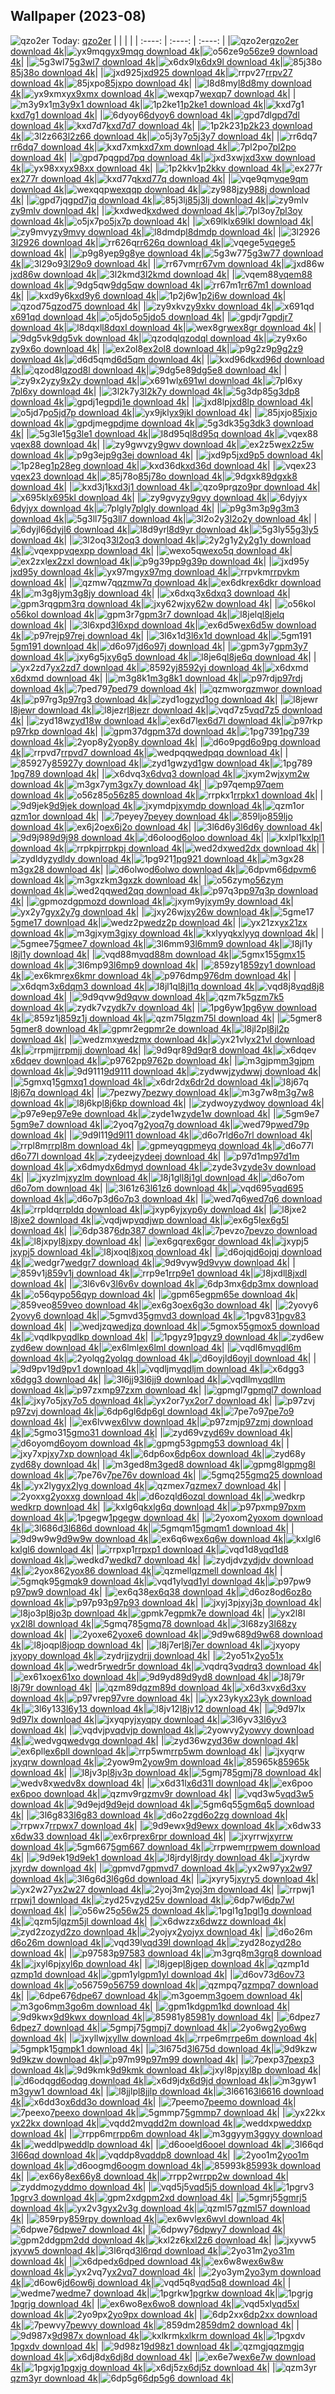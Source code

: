## Wallpaper (2023-08)
![qzo2er](https://w.wallhaven.cc/full/qz/wallhaven-qzo2er.png) Today: [qzo2er](https://th.wallhaven.cc/small/qz/qzo2er.jpg)
|      |      |      |
| :----: | :----: | :----: |
|![qzo2er](https://th.wallhaven.cc/small/qz/qzo2er.jpg)[qzo2er download 4k](https://wallhaven.cc/w/qzo2er)|![yx9mqg](https://th.wallhaven.cc/small/yx/yx9mqg.jpg)[yx9mqg download 4k](https://wallhaven.cc/w/yx9mqg)|![o56ze9](https://th.wallhaven.cc/small/o5/o56ze9.jpg)[o56ze9 download 4k](https://wallhaven.cc/w/o56ze9)|
|![5g3wl7](https://th.wallhaven.cc/small/5g/5g3wl7.jpg)[5g3wl7 download 4k](https://wallhaven.cc/w/5g3wl7)|![x6dx9l](https://th.wallhaven.cc/small/x6/x6dx9l.jpg)[x6dx9l download 4k](https://wallhaven.cc/w/x6dx9l)|![85j38o](https://th.wallhaven.cc/small/85/85j38o.jpg)[85j38o download 4k](https://wallhaven.cc/w/85j38o)|
|![jxd925](https://th.wallhaven.cc/small/jx/jxd925.jpg)[jxd925 download 4k](https://wallhaven.cc/w/jxd925)|![rrpv27](https://th.wallhaven.cc/small/rr/rrpv27.jpg)[rrpv27 download 4k](https://wallhaven.cc/w/rrpv27)|![85jxpo](https://th.wallhaven.cc/small/85/85jxpo.jpg)[85jxpo download 4k](https://wallhaven.cc/w/85jxpo)|
|![l8d8my](https://th.wallhaven.cc/small/l8/l8d8my.jpg)[l8d8my download 4k](https://wallhaven.cc/w/l8d8my)|![yx9xmx](https://th.wallhaven.cc/small/yx/yx9xmx.jpg)[yx9xmx download 4k](https://wallhaven.cc/w/yx9xmx)|![wexqp7](https://th.wallhaven.cc/small/we/wexqp7.jpg)[wexqp7 download 4k](https://wallhaven.cc/w/wexqp7)|
|![m3y9x1](https://th.wallhaven.cc/small/m3/m3y9x1.jpg)[m3y9x1 download 4k](https://wallhaven.cc/w/m3y9x1)|![1p2ke1](https://th.wallhaven.cc/small/1p/1p2ke1.jpg)[1p2ke1 download 4k](https://wallhaven.cc/w/1p2ke1)|![kxd7g1](https://th.wallhaven.cc/small/kx/kxd7g1.jpg)[kxd7g1 download 4k](https://wallhaven.cc/w/kxd7g1)|
|![6dyoy6](https://th.wallhaven.cc/small/6d/6dyoy6.jpg)[6dyoy6 download 4k](https://wallhaven.cc/w/6dyoy6)|![gpd7dl](https://th.wallhaven.cc/small/gp/gpd7dl.jpg)[gpd7dl download 4k](https://wallhaven.cc/w/gpd7dl)|![kxd7d7](https://th.wallhaven.cc/small/kx/kxd7d7.jpg)[kxd7d7 download 4k](https://wallhaven.cc/w/kxd7d7)|
|![1p2k23](https://th.wallhaven.cc/small/1p/1p2k23.jpg)[1p2k23 download 4k](https://wallhaven.cc/w/1p2k23)|![3l2z66](https://th.wallhaven.cc/small/3l/3l2z66.jpg)[3l2z66 download 4k](https://wallhaven.cc/w/3l2z66)|![o5j3y7](https://th.wallhaven.cc/small/o5/o5j3y7.jpg)[o5j3y7 download 4k](https://wallhaven.cc/w/o5j3y7)|
|![rr6dq7](https://th.wallhaven.cc/small/rr/rr6dq7.jpg)[rr6dq7 download 4k](https://wallhaven.cc/w/rr6dq7)|![kxd7xm](https://th.wallhaven.cc/small/kx/kxd7xm.jpg)[kxd7xm download 4k](https://wallhaven.cc/w/kxd7xm)|![7pl2po](https://th.wallhaven.cc/small/7p/7pl2po.jpg)[7pl2po download 4k](https://wallhaven.cc/w/7pl2po)|
|![gpd7pq](https://th.wallhaven.cc/small/gp/gpd7pq.jpg)[gpd7pq download 4k](https://wallhaven.cc/w/gpd7pq)|![jxd3xw](https://th.wallhaven.cc/small/jx/jxd3xw.jpg)[jxd3xw download 4k](https://wallhaven.cc/w/jxd3xw)|![yx98xx](https://th.wallhaven.cc/small/yx/yx98xx.jpg)[yx98xx download 4k](https://wallhaven.cc/w/yx98xx)|
|![1p2kkv](https://th.wallhaven.cc/small/1p/1p2kkv.jpg)[1p2kkv download 4k](https://wallhaven.cc/w/1p2kkv)|![ex277r](https://th.wallhaven.cc/small/ex/ex277r.jpg)[ex277r download 4k](https://wallhaven.cc/w/ex277r)|![kxd77q](https://th.wallhaven.cc/small/kx/kxd77q.jpg)[kxd77q download 4k](https://wallhaven.cc/w/kxd77q)|
|![vqe9qm](https://th.wallhaven.cc/small/vq/vqe9qm.jpg)[vqe9qm download 4k](https://wallhaven.cc/w/vqe9qm)|![wexqqp](https://th.wallhaven.cc/small/we/wexqqp.jpg)[wexqqp download 4k](https://wallhaven.cc/w/wexqqp)|![zy988j](https://th.wallhaven.cc/small/zy/zy988j.jpg)[zy988j download 4k](https://wallhaven.cc/w/zy988j)|
|![gpd7jq](https://th.wallhaven.cc/small/gp/gpd7jq.jpg)[gpd7jq download 4k](https://wallhaven.cc/w/gpd7jq)|![85j3lj](https://th.wallhaven.cc/small/85/85j3lj.jpg)[85j3lj download 4k](https://wallhaven.cc/w/85j3lj)|![zy9mlv](https://th.wallhaven.cc/small/zy/zy9mlv.jpg)[zy9mlv download 4k](https://wallhaven.cc/w/zy9mlv)|
|![kxdwed](https://th.wallhaven.cc/small/kx/kxdwed.jpg)[kxdwed download 4k](https://wallhaven.cc/w/kxdwed)|![7pl3oy](https://th.wallhaven.cc/small/7p/7pl3oy.jpg)[7pl3oy download 4k](https://wallhaven.cc/w/7pl3oy)|![o5jx7p](https://th.wallhaven.cc/small/o5/o5jx7p.jpg)[o5jx7p download 4k](https://wallhaven.cc/w/o5jx7p)|
|![x69lkl](https://th.wallhaven.cc/small/x6/x69lkl.jpg)[x69lkl download 4k](https://wallhaven.cc/w/x69lkl)|![zy9mvy](https://th.wallhaven.cc/small/zy/zy9mvy.jpg)[zy9mvy download 4k](https://wallhaven.cc/w/zy9mvy)|![l8dmdp](https://th.wallhaven.cc/small/l8/l8dmdp.jpg)[l8dmdp download 4k](https://wallhaven.cc/w/l8dmdp)|
|![3l2926](https://th.wallhaven.cc/small/3l/3l2926.jpg)[3l2926 download 4k](https://wallhaven.cc/w/3l2926)|![rr626q](https://th.wallhaven.cc/small/rr/rr626q.jpg)[rr626q download 4k](https://wallhaven.cc/w/rr626q)|![vqege5](https://th.wallhaven.cc/small/vq/vqege5.jpg)[vqege5 download 4k](https://wallhaven.cc/w/vqege5)|
|![p9g8ye](https://th.wallhaven.cc/small/p9/p9g8ye.jpg)[p9g8ye download 4k](https://wallhaven.cc/w/p9g8ye)|![5g3w77](https://th.wallhaven.cc/small/5g/5g3w77.jpg)[5g3w77 download 4k](https://wallhaven.cc/w/5g3w77)|![3l29o9](https://th.wallhaven.cc/small/3l/3l29o9.jpg)[3l29o9 download 4k](https://wallhaven.cc/w/3l29o9)|
|![rr67vm](https://th.wallhaven.cc/small/rr/rr67vm.jpg)[rr67vm download 4k](https://wallhaven.cc/w/rr67vm)|![jxd86w](https://th.wallhaven.cc/small/jx/jxd86w.jpg)[jxd86w download 4k](https://wallhaven.cc/w/jxd86w)|![3l2kmd](https://th.wallhaven.cc/small/3l/3l2kmd.jpg)[3l2kmd download 4k](https://wallhaven.cc/w/3l2kmd)|
|![vqem88](https://th.wallhaven.cc/small/vq/vqem88.jpg)[vqem88 download 4k](https://wallhaven.cc/w/vqem88)|![9dg5qw](https://th.wallhaven.cc/small/9d/9dg5qw.jpg)[9dg5qw download 4k](https://wallhaven.cc/w/9dg5qw)|![rr67m1](https://th.wallhaven.cc/small/rr/rr67m1.jpg)[rr67m1 download 4k](https://wallhaven.cc/w/rr67m1)|
|![kxd9y6](https://th.wallhaven.cc/small/kx/kxd9y6.jpg)[kxd9y6 download 4k](https://wallhaven.cc/w/kxd9y6)|![1p2j6w](https://th.wallhaven.cc/small/1p/1p2j6w.jpg)[1p2j6w download 4k](https://wallhaven.cc/w/1p2j6w)|![qzod75](https://th.wallhaven.cc/small/qz/qzod75.jpg)[qzod75 download 4k](https://wallhaven.cc/w/qzod75)|
|![zy9xkv](https://th.wallhaven.cc/small/zy/zy9xkv.jpg)[zy9xkv download 4k](https://wallhaven.cc/w/zy9xkv)|![x691qd](https://th.wallhaven.cc/small/x6/x691qd.jpg)[x691qd download 4k](https://wallhaven.cc/w/x691qd)|![o5jdo5](https://th.wallhaven.cc/small/o5/o5jdo5.jpg)[o5jdo5 download 4k](https://wallhaven.cc/w/o5jdo5)|
|![gpdjr7](https://th.wallhaven.cc/small/gp/gpdjr7.jpg)[gpdjr7 download 4k](https://wallhaven.cc/w/gpdjr7)|![l8dqxl](https://th.wallhaven.cc/small/l8/l8dqxl.jpg)[l8dqxl download 4k](https://wallhaven.cc/w/l8dqxl)|![wex8gr](https://th.wallhaven.cc/small/we/wex8gr.jpg)[wex8gr download 4k](https://wallhaven.cc/w/wex8gr)|
|![9dg5vk](https://th.wallhaven.cc/small/9d/9dg5vk.jpg)[9dg5vk download 4k](https://wallhaven.cc/w/9dg5vk)|![qzodql](https://th.wallhaven.cc/small/qz/qzodql.jpg)[qzodql download 4k](https://wallhaven.cc/w/qzodql)|![zy9x6o](https://th.wallhaven.cc/small/zy/zy9x6o.jpg)[zy9x6o download 4k](https://wallhaven.cc/w/zy9x6o)|
|![ex2ol8](https://th.wallhaven.cc/small/ex/ex2ol8.jpg)[ex2ol8 download 4k](https://wallhaven.cc/w/ex2ol8)|![p9g2z9](https://th.wallhaven.cc/small/p9/p9g2z9.jpg)[p9g2z9 download 4k](https://wallhaven.cc/w/p9g2z9)|![d6d5qm](https://th.wallhaven.cc/small/d6/d6d5qm.jpg)[d6d5qm download 4k](https://wallhaven.cc/w/d6d5qm)|
|![kxd96d](https://th.wallhaven.cc/small/kx/kxd96d.jpg)[kxd96d download 4k](https://wallhaven.cc/w/kxd96d)|![qzod8l](https://th.wallhaven.cc/small/qz/qzod8l.jpg)[qzod8l download 4k](https://wallhaven.cc/w/qzod8l)|![9dg5e8](https://th.wallhaven.cc/small/9d/9dg5e8.jpg)[9dg5e8 download 4k](https://wallhaven.cc/w/9dg5e8)|
|![zy9x2y](https://th.wallhaven.cc/small/zy/zy9x2y.jpg)[zy9x2y download 4k](https://wallhaven.cc/w/zy9x2y)|![x691wl](https://th.wallhaven.cc/small/x6/x691wl.jpg)[x691wl download 4k](https://wallhaven.cc/w/x691wl)|![7pl6xy](https://th.wallhaven.cc/small/7p/7pl6xy.jpg)[7pl6xy download 4k](https://wallhaven.cc/w/7pl6xy)|
|![3l2k7y](https://th.wallhaven.cc/small/3l/3l2k7y.jpg)[3l2k7y download 4k](https://wallhaven.cc/w/3l2k7y)|![5g3dp8](https://th.wallhaven.cc/small/5g/5g3dp8.jpg)[5g3dp8 download 4k](https://wallhaven.cc/w/5g3dp8)|![gpdj1e](https://th.wallhaven.cc/small/gp/gpdj1e.jpg)[gpdj1e download 4k](https://wallhaven.cc/w/gpdj1e)|
|![jxd8lp](https://th.wallhaven.cc/small/jx/jxd8lp.jpg)[jxd8lp download 4k](https://wallhaven.cc/w/jxd8lp)|![o5jd7p](https://th.wallhaven.cc/small/o5/o5jd7p.jpg)[o5jd7p download 4k](https://wallhaven.cc/w/o5jd7p)|![yx9jkl](https://th.wallhaven.cc/small/yx/yx9jkl.jpg)[yx9jkl download 4k](https://wallhaven.cc/w/yx9jkl)|
|![85jxjo](https://th.wallhaven.cc/small/85/85jxjo.jpg)[85jxjo download 4k](https://wallhaven.cc/w/85jxjo)|![gpdjme](https://th.wallhaven.cc/small/gp/gpdjme.jpg)[gpdjme download 4k](https://wallhaven.cc/w/gpdjme)|![5g3dk3](https://th.wallhaven.cc/small/5g/5g3dk3.jpg)[5g3dk3 download 4k](https://wallhaven.cc/w/5g3dk3)|
|![5g3le1](https://th.wallhaven.cc/small/5g/5g3le1.jpg)[5g3le1 download 4k](https://wallhaven.cc/w/5g3le1)|![l8d95q](https://th.wallhaven.cc/small/l8/l8d95q.jpg)[l8d95q download 4k](https://wallhaven.cc/w/l8d95q)|![vqex88](https://th.wallhaven.cc/small/vq/vqex88.jpg)[vqex88 download 4k](https://wallhaven.cc/w/vqex88)|
|![zy9gwv](https://th.wallhaven.cc/small/zy/zy9gwv.jpg)[zy9gwv download 4k](https://wallhaven.cc/w/zy9gwv)|![ex2z5w](https://th.wallhaven.cc/small/ex/ex2z5w.jpg)[ex2z5w download 4k](https://wallhaven.cc/w/ex2z5w)|![p9g3ej](https://th.wallhaven.cc/small/p9/p9g3ej.jpg)[p9g3ej download 4k](https://wallhaven.cc/w/p9g3ej)|
|![jxd9p5](https://th.wallhaven.cc/small/jx/jxd9p5.jpg)[jxd9p5 download 4k](https://wallhaven.cc/w/jxd9p5)|![1p28eg](https://th.wallhaven.cc/small/1p/1p28eg.jpg)[1p28eg download 4k](https://wallhaven.cc/w/1p28eg)|![kxd36d](https://th.wallhaven.cc/small/kx/kxd36d.jpg)[kxd36d download 4k](https://wallhaven.cc/w/kxd36d)|
|![vqex23](https://th.wallhaven.cc/small/vq/vqex23.jpg)[vqex23 download 4k](https://wallhaven.cc/w/vqex23)|![85j78o](https://th.wallhaven.cc/small/85/85j78o.jpg)[85j78o download 4k](https://wallhaven.cc/w/85j78o)|![9dgxk8](https://th.wallhaven.cc/small/9d/9dgxk8.jpg)[9dgxk8 download 4k](https://wallhaven.cc/w/9dgxk8)|
|![kxd3j1](https://th.wallhaven.cc/small/kx/kxd3j1.jpg)[kxd3j1 download 4k](https://wallhaven.cc/w/kxd3j1)|![qzo9pr](https://th.wallhaven.cc/small/qz/qzo9pr.jpg)[qzo9pr download 4k](https://wallhaven.cc/w/qzo9pr)|![x695kl](https://th.wallhaven.cc/small/x6/x695kl.jpg)[x695kl download 4k](https://wallhaven.cc/w/x695kl)|
|![zy9gvy](https://th.wallhaven.cc/small/zy/zy9gvy.jpg)[zy9gvy download 4k](https://wallhaven.cc/w/zy9gvy)|![6dyjyx](https://th.wallhaven.cc/small/6d/6dyjyx.jpg)[6dyjyx download 4k](https://wallhaven.cc/w/6dyjyx)|![7plgly](https://th.wallhaven.cc/small/7p/7plgly.jpg)[7plgly download 4k](https://wallhaven.cc/w/7plgly)|
|![p9g3m3](https://th.wallhaven.cc/small/p9/p9g3m3.jpg)[p9g3m3 download 4k](https://wallhaven.cc/w/p9g3m3)|![5g3ll7](https://th.wallhaven.cc/small/5g/5g3ll7.jpg)[5g3ll7 download 4k](https://wallhaven.cc/w/5g3ll7)|![3l2o2y](https://th.wallhaven.cc/small/3l/3l2o2y.jpg)[3l2o2y download 4k](https://wallhaven.cc/w/3l2o2y)|
|![6dyjl6](https://th.wallhaven.cc/small/6d/6dyjl6.jpg)[6dyjl6 download 4k](https://wallhaven.cc/w/6dyjl6)|![l8d9yr](https://th.wallhaven.cc/small/l8/l8d9yr.jpg)[l8d9yr download 4k](https://wallhaven.cc/w/l8d9yr)|![5g3ly5](https://th.wallhaven.cc/small/5g/5g3ly5.jpg)[5g3ly5 download 4k](https://wallhaven.cc/w/5g3ly5)|
|![3l2oq3](https://th.wallhaven.cc/small/3l/3l2oq3.jpg)[3l2oq3 download 4k](https://wallhaven.cc/w/3l2oq3)|![2y2g1y](https://th.wallhaven.cc/small/2y/2y2g1y.jpg)[2y2g1y download 4k](https://wallhaven.cc/w/2y2g1y)|![vqexpp](https://th.wallhaven.cc/small/vq/vqexpp.jpg)[vqexpp download 4k](https://wallhaven.cc/w/vqexpp)|
|![wexo5q](https://th.wallhaven.cc/small/we/wexo5q.jpg)[wexo5q download 4k](https://wallhaven.cc/w/wexo5q)|![ex2zxl](https://th.wallhaven.cc/small/ex/ex2zxl.jpg)[ex2zxl download 4k](https://wallhaven.cc/w/ex2zxl)|![p9g39p](https://th.wallhaven.cc/small/p9/p9g39p.jpg)[p9g39p download 4k](https://wallhaven.cc/w/p9g39p)|
|![jxd95y](https://th.wallhaven.cc/small/jx/jxd95y.jpg)[jxd95y download 4k](https://wallhaven.cc/w/jxd95y)|![yx97mg](https://th.wallhaven.cc/small/yx/yx97mg.jpg)[yx97mg download 4k](https://wallhaven.cc/w/yx97mg)|![rrpvkm](https://th.wallhaven.cc/small/rr/rrpvkm.jpg)[rrpvkm download 4k](https://wallhaven.cc/w/rrpvkm)|
|![qzmw7q](https://th.wallhaven.cc/small/qz/qzmw7q.jpg)[qzmw7q download 4k](https://wallhaven.cc/w/qzmw7q)|![ex6dkr](https://th.wallhaven.cc/small/ex/ex6dkr.jpg)[ex6dkr download 4k](https://wallhaven.cc/w/ex6dkr)|![m3g8jy](https://th.wallhaven.cc/small/m3/m3g8jy.jpg)[m3g8jy download 4k](https://wallhaven.cc/w/m3g8jy)|
|![x6dxq3](https://th.wallhaven.cc/small/x6/x6dxq3.jpg)[x6dxq3 download 4k](https://wallhaven.cc/w/x6dxq3)|![gpm3rq](https://th.wallhaven.cc/small/gp/gpm3rq.jpg)[gpm3rq download 4k](https://wallhaven.cc/w/gpm3rq)|![jxy62w](https://th.wallhaven.cc/small/jx/jxy62w.jpg)[jxy62w download 4k](https://wallhaven.cc/w/jxy62w)|
|![o56kol](https://th.wallhaven.cc/small/o5/o56kol.jpg)[o56kol download 4k](https://wallhaven.cc/w/o56kol)|![gpm3r7](https://th.wallhaven.cc/small/gp/gpm3r7.jpg)[gpm3r7 download 4k](https://wallhaven.cc/w/gpm3r7)|![l8jelq](https://th.wallhaven.cc/small/l8/l8jelq.jpg)[l8jelq download 4k](https://wallhaven.cc/w/l8jelq)|
|![3l6xpd](https://th.wallhaven.cc/small/3l/3l6xpd.jpg)[3l6xpd download 4k](https://wallhaven.cc/w/3l6xpd)|![ex6d5w](https://th.wallhaven.cc/small/ex/ex6d5w.jpg)[ex6d5w download 4k](https://wallhaven.cc/w/ex6d5w)|![p97rej](https://th.wallhaven.cc/small/p9/p97rej.jpg)[p97rej download 4k](https://wallhaven.cc/w/p97rej)|
|![3l6x1d](https://th.wallhaven.cc/small/3l/3l6x1d.jpg)[3l6x1d download 4k](https://wallhaven.cc/w/3l6x1d)|![5gm191](https://th.wallhaven.cc/small/5g/5gm191.jpg)[5gm191 download 4k](https://wallhaven.cc/w/5gm191)|![d6o97j](https://th.wallhaven.cc/small/d6/d6o97j.jpg)[d6o97j download 4k](https://wallhaven.cc/w/d6o97j)|
|![gpm3y7](https://th.wallhaven.cc/small/gp/gpm3y7.jpg)[gpm3y7 download 4k](https://wallhaven.cc/w/gpm3y7)|![jxy6g5](https://th.wallhaven.cc/small/jx/jxy6g5.jpg)[jxy6g5 download 4k](https://wallhaven.cc/w/jxy6g5)|![l8je6q](https://th.wallhaven.cc/small/l8/l8je6q.jpg)[l8je6q download 4k](https://wallhaven.cc/w/l8je6q)|
|![yx2zd7](https://th.wallhaven.cc/small/yx/yx2zd7.jpg)[yx2zd7 download 4k](https://wallhaven.cc/w/yx2zd7)|![8592yj](https://th.wallhaven.cc/small/85/8592yj.jpg)[8592yj download 4k](https://wallhaven.cc/w/8592yj)|![x6dxmd](https://th.wallhaven.cc/small/x6/x6dxmd.jpg)[x6dxmd download 4k](https://wallhaven.cc/w/x6dxmd)|
|![m3g8k1](https://th.wallhaven.cc/small/m3/m3g8k1.jpg)[m3g8k1 download 4k](https://wallhaven.cc/w/m3g8k1)|![p97rdj](https://th.wallhaven.cc/small/p9/p97rdj.jpg)[p97rdj download 4k](https://wallhaven.cc/w/p97rdj)|![7ped79](https://th.wallhaven.cc/small/7p/7ped79.jpg)[7ped79 download 4k](https://wallhaven.cc/w/7ped79)|
|![qzmwor](https://th.wallhaven.cc/small/qz/qzmwor.jpg)[qzmwor download 4k](https://wallhaven.cc/w/qzmwor)|![p97rg3](https://th.wallhaven.cc/small/p9/p97rg3.jpg)[p97rg3 download 4k](https://wallhaven.cc/w/p97rg3)|![zyd1og](https://th.wallhaven.cc/small/zy/zyd1og.jpg)[zyd1og download 4k](https://wallhaven.cc/w/zyd1og)|
|![l8jewr](https://th.wallhaven.cc/small/l8/l8jewr.jpg)[l8jewr download 4k](https://wallhaven.cc/w/l8jewr)|![l8jezr](https://th.wallhaven.cc/small/l8/l8jezr.jpg)[l8jezr download 4k](https://wallhaven.cc/w/l8jezr)|![vqd7z5](https://th.wallhaven.cc/small/vq/vqd7z5.jpg)[vqd7z5 download 4k](https://wallhaven.cc/w/vqd7z5)|
|![zyd18w](https://th.wallhaven.cc/small/zy/zyd18w.jpg)[zyd18w download 4k](https://wallhaven.cc/w/zyd18w)|![ex6d7l](https://th.wallhaven.cc/small/ex/ex6d7l.jpg)[ex6d7l download 4k](https://wallhaven.cc/w/ex6d7l)|![p97rkp](https://th.wallhaven.cc/small/p9/p97rkp.jpg)[p97rkp download 4k](https://wallhaven.cc/w/p97rkp)|
|![gpm37d](https://th.wallhaven.cc/small/gp/gpm37d.jpg)[gpm37d download 4k](https://wallhaven.cc/w/gpm37d)|![1pg739](https://th.wallhaven.cc/small/1p/1pg739.jpg)[1pg739 download 4k](https://wallhaven.cc/w/1pg739)|![2yop8y](https://th.wallhaven.cc/small/2y/2yop8y.jpg)[2yop8y download 4k](https://wallhaven.cc/w/2yop8y)|
|![d6o9pg](https://th.wallhaven.cc/small/d6/d6o9pg.jpg)[d6o9pg download 4k](https://wallhaven.cc/w/d6o9pg)|![rrpvd7](https://th.wallhaven.cc/small/rr/rrpvd7.jpg)[rrpvd7 download 4k](https://wallhaven.cc/w/rrpvd7)|![wedpqq](https://th.wallhaven.cc/small/we/wedpqq.jpg)[wedpqq download 4k](https://wallhaven.cc/w/wedpqq)|
|![85927y](https://th.wallhaven.cc/small/85/85927y.jpg)[85927y download 4k](https://wallhaven.cc/w/85927y)|![zyd1gw](https://th.wallhaven.cc/small/zy/zyd1gw.jpg)[zyd1gw download 4k](https://wallhaven.cc/w/zyd1gw)|![1pg789](https://th.wallhaven.cc/small/1p/1pg789.jpg)[1pg789 download 4k](https://wallhaven.cc/w/1pg789)|
|![x6dvq3](https://th.wallhaven.cc/small/x6/x6dvq3.jpg)[x6dvq3 download 4k](https://wallhaven.cc/w/x6dvq3)|![jxym2w](https://th.wallhaven.cc/small/jx/jxym2w.jpg)[jxym2w download 4k](https://wallhaven.cc/w/jxym2w)|![m3gx7y](https://th.wallhaven.cc/small/m3/m3gx7y.jpg)[m3gx7y download 4k](https://wallhaven.cc/w/m3gx7y)|
|![p97qem](https://th.wallhaven.cc/small/p9/p97qem.jpg)[p97qem download 4k](https://wallhaven.cc/w/p97qem)|![o56z85](https://th.wallhaven.cc/small/o5/o56z85.jpg)[o56z85 download 4k](https://wallhaven.cc/w/o56z85)|![rrpkx1](https://th.wallhaven.cc/small/rr/rrpkx1.jpg)[rrpkx1 download 4k](https://wallhaven.cc/w/rrpkx1)|
|![9d9jek](https://th.wallhaven.cc/small/9d/9d9jek.jpg)[9d9jek download 4k](https://wallhaven.cc/w/9d9jek)|![jxymdp](https://th.wallhaven.cc/small/jx/jxymdp.jpg)[jxymdp download 4k](https://wallhaven.cc/w/jxymdp)|![qzm1or](https://th.wallhaven.cc/small/qz/qzm1or.jpg)[qzm1or download 4k](https://wallhaven.cc/w/qzm1or)|
|![7peyey](https://th.wallhaven.cc/small/7p/7peyey.jpg)[7peyey download 4k](https://wallhaven.cc/w/7peyey)|![859ljo](https://th.wallhaven.cc/small/85/859ljo.jpg)[859ljo download 4k](https://wallhaven.cc/w/859ljo)|![ex6j2o](https://th.wallhaven.cc/small/ex/ex6j2o.jpg)[ex6j2o download 4k](https://wallhaven.cc/w/ex6j2o)|
|![3l6d6y](https://th.wallhaven.cc/small/3l/3l6d6y.jpg)[3l6d6y download 4k](https://wallhaven.cc/w/3l6d6y)|![9d9j98](https://th.wallhaven.cc/small/9d/9d9j98.jpg)[9d9j98 download 4k](https://wallhaven.cc/w/9d9j98)|![d6oloo](https://th.wallhaven.cc/small/d6/d6oloo.jpg)[d6oloo download 4k](https://wallhaven.cc/w/d6oloo)|
|![kxlpl1](https://th.wallhaven.cc/small/kx/kxlpl1.jpg)[kxlpl1 download 4k](https://wallhaven.cc/w/kxlpl1)|![rrpkpj](https://th.wallhaven.cc/small/rr/rrpkpj.jpg)[rrpkpj download 4k](https://wallhaven.cc/w/rrpkpj)|![wed2dx](https://th.wallhaven.cc/small/we/wed2dx.jpg)[wed2dx download 4k](https://wallhaven.cc/w/wed2dx)|
|![zydldy](https://th.wallhaven.cc/small/zy/zydldy.jpg)[zydldy download 4k](https://wallhaven.cc/w/zydldy)|![1pg921](https://th.wallhaven.cc/small/1p/1pg921.jpg)[1pg921 download 4k](https://wallhaven.cc/w/1pg921)|![m3gx28](https://th.wallhaven.cc/small/m3/m3gx28.jpg)[m3gx28 download 4k](https://wallhaven.cc/w/m3gx28)|
|![d6olwo](https://th.wallhaven.cc/small/d6/d6olwo.jpg)[d6olwo download 4k](https://wallhaven.cc/w/d6olwo)|![6dpvm6](https://th.wallhaven.cc/small/6d/6dpvm6.jpg)[6dpvm6 download 4k](https://wallhaven.cc/w/6dpvm6)|![m3gxzk](https://th.wallhaven.cc/small/m3/m3gxzk.jpg)[m3gxzk download 4k](https://wallhaven.cc/w/m3gxzk)|
|![o56zym](https://th.wallhaven.cc/small/o5/o56zym.jpg)[o56zym download 4k](https://wallhaven.cc/w/o56zym)|![wed2qq](https://th.wallhaven.cc/small/we/wed2qq.jpg)[wed2qq download 4k](https://wallhaven.cc/w/wed2qq)|![p97q3p](https://th.wallhaven.cc/small/p9/p97q3p.jpg)[p97q3p download 4k](https://wallhaven.cc/w/p97q3p)|
|![gpmozd](https://th.wallhaven.cc/small/gp/gpmozd.jpg)[gpmozd download 4k](https://wallhaven.cc/w/gpmozd)|![jxym9y](https://th.wallhaven.cc/small/jx/jxym9y.jpg)[jxym9y download 4k](https://wallhaven.cc/w/jxym9y)|![yx2y7g](https://th.wallhaven.cc/small/yx/yx2y7g.jpg)[yx2y7g download 4k](https://wallhaven.cc/w/yx2y7g)|
|![jxy26w](https://th.wallhaven.cc/small/jx/jxy26w.jpg)[jxy26w download 4k](https://wallhaven.cc/w/jxy26w)|![5gme17](https://th.wallhaven.cc/small/5g/5gme17.jpg)[5gme17 download 4k](https://wallhaven.cc/w/5gme17)|![wedz2p](https://th.wallhaven.cc/small/we/wedz2p.jpg)[wedz2p download 4k](https://wallhaven.cc/w/wedz2p)|
|![yx21zx](https://th.wallhaven.cc/small/yx/yx21zx.jpg)[yx21zx download 4k](https://wallhaven.cc/w/yx21zx)|![m3gjxy](https://th.wallhaven.cc/small/m3/m3gjxy.jpg)[m3gjxy download 4k](https://wallhaven.cc/w/m3gjxy)|![kxlyyq](https://th.wallhaven.cc/small/kx/kxlyyq.jpg)[kxlyyq download 4k](https://wallhaven.cc/w/kxlyyq)|
|![5gmee7](https://th.wallhaven.cc/small/5g/5gmee7.jpg)[5gmee7 download 4k](https://wallhaven.cc/w/5gmee7)|![3l6mm9](https://th.wallhaven.cc/small/3l/3l6mm9.jpg)[3l6mm9 download 4k](https://wallhaven.cc/w/3l6mm9)|![l8jl1y](https://th.wallhaven.cc/small/l8/l8jl1y.jpg)[l8jl1y download 4k](https://wallhaven.cc/w/l8jl1y)|
|![vqd88m](https://th.wallhaven.cc/small/vq/vqd88m.jpg)[vqd88m download 4k](https://wallhaven.cc/w/vqd88m)|![5gmx15](https://th.wallhaven.cc/small/5g/5gmx15.jpg)[5gmx15 download 4k](https://wallhaven.cc/w/5gmx15)|![3l6mp9](https://th.wallhaven.cc/small/3l/3l6mp9.jpg)[3l6mp9 download 4k](https://wallhaven.cc/w/3l6mp9)|
|![859zy1](https://th.wallhaven.cc/small/85/859zy1.jpg)[859zy1 download 4k](https://wallhaven.cc/w/859zy1)|![ex6kmr](https://th.wallhaven.cc/small/ex/ex6kmr.jpg)[ex6kmr download 4k](https://wallhaven.cc/w/ex6kmr)|![p976dm](https://th.wallhaven.cc/small/p9/p976dm.jpg)[p976dm download 4k](https://wallhaven.cc/w/p976dm)|
|![x6dqm3](https://th.wallhaven.cc/small/x6/x6dqm3.jpg)[x6dqm3 download 4k](https://wallhaven.cc/w/x6dqm3)|![l8jl1q](https://th.wallhaven.cc/small/l8/l8jl1q.jpg)[l8jl1q download 4k](https://wallhaven.cc/w/l8jl1q)|![vqd8j8](https://th.wallhaven.cc/small/vq/vqd8j8.jpg)[vqd8j8 download 4k](https://wallhaven.cc/w/vqd8j8)|
|![9d9qvw](https://th.wallhaven.cc/small/9d/9d9qvw.jpg)[9d9qvw download 4k](https://wallhaven.cc/w/9d9qvw)|![qzm7k5](https://th.wallhaven.cc/small/qz/qzm7k5.jpg)[qzm7k5 download 4k](https://wallhaven.cc/w/qzm7k5)|![zydk7v](https://th.wallhaven.cc/small/zy/zydk7v.jpg)[zydk7v download 4k](https://wallhaven.cc/w/zydk7v)|
|![1pg6yw](https://th.wallhaven.cc/small/1p/1pg6yw.jpg)[1pg6yw download 4k](https://wallhaven.cc/w/1pg6yw)|![859z1j](https://th.wallhaven.cc/small/85/859z1j.jpg)[859z1j download 4k](https://wallhaven.cc/w/859z1j)|![qzm75l](https://th.wallhaven.cc/small/qz/qzm75l.jpg)[qzm75l download 4k](https://wallhaven.cc/w/qzm75l)|
|![5gmer8](https://th.wallhaven.cc/small/5g/5gmer8.jpg)[5gmer8 download 4k](https://wallhaven.cc/w/5gmer8)|![gpmr2e](https://th.wallhaven.cc/small/gp/gpmr2e.jpg)[gpmr2e download 4k](https://wallhaven.cc/w/gpmr2e)|![l8jl2p](https://th.wallhaven.cc/small/l8/l8jl2p.jpg)[l8jl2p download 4k](https://wallhaven.cc/w/l8jl2p)|
|![wedzmx](https://th.wallhaven.cc/small/we/wedzmx.jpg)[wedzmx download 4k](https://wallhaven.cc/w/wedzmx)|![yx21vl](https://th.wallhaven.cc/small/yx/yx21vl.jpg)[yx21vl download 4k](https://wallhaven.cc/w/yx21vl)|![rrpmjj](https://th.wallhaven.cc/small/rr/rrpmjj.jpg)[rrpmjj download 4k](https://wallhaven.cc/w/rrpmjj)|
|![9d9qr8](https://th.wallhaven.cc/small/9d/9d9qr8.jpg)[9d9qr8 download 4k](https://wallhaven.cc/w/9d9qr8)|![x6dqev](https://th.wallhaven.cc/small/x6/x6dqev.jpg)[x6dqev download 4k](https://wallhaven.cc/w/x6dqev)|![p9762p](https://th.wallhaven.cc/small/p9/p9762p.jpg)[p9762p download 4k](https://wallhaven.cc/w/p9762p)|
|![m3gjpm](https://th.wallhaven.cc/small/m3/m3gjpm.jpg)[m3gjpm download 4k](https://wallhaven.cc/w/m3gjpm)|![9d9111](https://th.wallhaven.cc/small/9d/9d9111.jpg)[9d9111 download 4k](https://wallhaven.cc/w/9d9111)|![zydwwj](https://th.wallhaven.cc/small/zy/zydwwj.jpg)[zydwwj download 4k](https://wallhaven.cc/w/zydwwj)|
|![5gmxq1](https://th.wallhaven.cc/small/5g/5gmxq1.jpg)[5gmxq1 download 4k](https://wallhaven.cc/w/5gmxq1)|![x6dr2d](https://th.wallhaven.cc/small/x6/x6dr2d.jpg)[x6dr2d download 4k](https://wallhaven.cc/w/x6dr2d)|![l8j67q](https://th.wallhaven.cc/small/l8/l8j67q.jpg)[l8j67q download 4k](https://wallhaven.cc/w/l8j67q)|
|![7pezwy](https://th.wallhaven.cc/small/7p/7pezwy.jpg)[7pezwy download 4k](https://wallhaven.cc/w/7pezwy)|![m3g7w8](https://th.wallhaven.cc/small/m3/m3g7w8.jpg)[m3g7w8 download 4k](https://wallhaven.cc/w/m3g7w8)|![l8j6kp](https://th.wallhaven.cc/small/l8/l8j6kp.jpg)[l8j6kp download 4k](https://wallhaven.cc/w/l8j6kp)|
|![zydwoy](https://th.wallhaven.cc/small/zy/zydwoy.jpg)[zydwoy download 4k](https://wallhaven.cc/w/zydwoy)|![p97e9e](https://th.wallhaven.cc/small/p9/p97e9e.jpg)[p97e9e download 4k](https://wallhaven.cc/w/p97e9e)|![zyde1w](https://th.wallhaven.cc/small/zy/zyde1w.jpg)[zyde1w download 4k](https://wallhaven.cc/w/zyde1w)|
|![5gm9e7](https://th.wallhaven.cc/small/5g/5gm9e7.jpg)[5gm9e7 download 4k](https://wallhaven.cc/w/5gm9e7)|![2yoq7g](https://th.wallhaven.cc/small/2y/2yoq7g.jpg)[2yoq7g download 4k](https://wallhaven.cc/w/2yoq7g)|![wed79p](https://th.wallhaven.cc/small/we/wed79p.jpg)[wed79p download 4k](https://wallhaven.cc/w/wed79p)|
|![9d9l11](https://th.wallhaven.cc/small/9d/9d9l11.jpg)[9d9l11 download 4k](https://wallhaven.cc/w/9d9l11)|![d6o7rl](https://th.wallhaven.cc/small/d6/d6o7rl.jpg)[d6o7rl download 4k](https://wallhaven.cc/w/d6o7rl)|![rrpl8m](https://th.wallhaven.cc/small/rr/rrpl8m.jpg)[rrpl8m download 4k](https://wallhaven.cc/w/rrpl8m)|
|![gpmeyq](https://th.wallhaven.cc/small/gp/gpmeyq.jpg)[gpmeyq download 4k](https://wallhaven.cc/w/gpmeyq)|![d6o77l](https://th.wallhaven.cc/small/d6/d6o77l.jpg)[d6o77l download 4k](https://wallhaven.cc/w/d6o77l)|![zydeej](https://th.wallhaven.cc/small/zy/zydeej.jpg)[zydeej download 4k](https://wallhaven.cc/w/zydeej)|
|![p97d1m](https://th.wallhaven.cc/small/p9/p97d1m.jpg)[p97d1m download 4k](https://wallhaven.cc/w/p97d1m)|![x6dmyd](https://th.wallhaven.cc/small/x6/x6dmyd.jpg)[x6dmyd download 4k](https://wallhaven.cc/w/x6dmyd)|![zyde3v](https://th.wallhaven.cc/small/zy/zyde3v.jpg)[zyde3v download 4k](https://wallhaven.cc/w/zyde3v)|
|![jxyzlm](https://th.wallhaven.cc/small/jx/jxyzlm.jpg)[jxyzlm download 4k](https://wallhaven.cc/w/jxyzlm)|![l8j1gl](https://th.wallhaven.cc/small/l8/l8j1gl.jpg)[l8j1gl download 4k](https://wallhaven.cc/w/l8j1gl)|![d6o7om](https://th.wallhaven.cc/small/d6/d6o7om.jpg)[d6o7om download 4k](https://wallhaven.cc/w/d6o7om)|
|![3l61z6](https://th.wallhaven.cc/small/3l/3l61z6.jpg)[3l61z6 download 4k](https://wallhaven.cc/w/3l61z6)|![vqd695](https://th.wallhaven.cc/small/vq/vqd695.jpg)[vqd695 download 4k](https://wallhaven.cc/w/vqd695)|![d6o7p3](https://th.wallhaven.cc/small/d6/d6o7p3.jpg)[d6o7p3 download 4k](https://wallhaven.cc/w/d6o7p3)|
|![wed7q6](https://th.wallhaven.cc/small/we/wed7q6.jpg)[wed7q6 download 4k](https://wallhaven.cc/w/wed7q6)|![rrpldq](https://th.wallhaven.cc/small/rr/rrpldq.jpg)[rrpldq download 4k](https://wallhaven.cc/w/rrpldq)|![jxyp6y](https://th.wallhaven.cc/small/jx/jxyp6y.jpg)[jxyp6y download 4k](https://wallhaven.cc/w/jxyp6y)|
|![l8jxe2](https://th.wallhaven.cc/small/l8/l8jxe2.jpg)[l8jxe2 download 4k](https://wallhaven.cc/w/l8jxe2)|![vqdjwp](https://th.wallhaven.cc/small/vq/vqdjwp.jpg)[vqdjwp download 4k](https://wallhaven.cc/w/vqdjwp)|![ex6g5l](https://th.wallhaven.cc/small/ex/ex6g5l.jpg)[ex6g5l download 4k](https://wallhaven.cc/w/ex6g5l)|
|![6dp387](https://th.wallhaven.cc/small/6d/6dp387.jpg)[6dp387 download 4k](https://wallhaven.cc/w/6dp387)|![7pevzo](https://th.wallhaven.cc/small/7p/7pevzo.jpg)[7pevzo download 4k](https://wallhaven.cc/w/7pevzo)|![l8jxpy](https://th.wallhaven.cc/small/l8/l8jxpy.jpg)[l8jxpy download 4k](https://wallhaven.cc/w/l8jxpy)|
|![ex6gqr](https://th.wallhaven.cc/small/ex/ex6gqr.jpg)[ex6gqr download 4k](https://wallhaven.cc/w/ex6gqr)|![jxypj5](https://th.wallhaven.cc/small/jx/jxypj5.jpg)[jxypj5 download 4k](https://wallhaven.cc/w/jxypj5)|![l8jxoq](https://th.wallhaven.cc/small/l8/l8jxoq.jpg)[l8jxoq download 4k](https://wallhaven.cc/w/l8jxoq)|
|![d6ojqj](https://th.wallhaven.cc/small/d6/d6ojqj.jpg)[d6ojqj download 4k](https://wallhaven.cc/w/d6ojqj)|![wedgr7](https://th.wallhaven.cc/small/we/wedgr7.jpg)[wedgr7 download 4k](https://wallhaven.cc/w/wedgr7)|![9d9vyw](https://th.wallhaven.cc/small/9d/9d9vyw.jpg)[9d9vyw download 4k](https://wallhaven.cc/w/9d9vyw)|
|![859v1j](https://th.wallhaven.cc/small/85/859v1j.jpg)[859v1j download 4k](https://wallhaven.cc/w/859v1j)|![rrp9e1](https://th.wallhaven.cc/small/rr/rrp9e1.jpg)[rrp9e1 download 4k](https://wallhaven.cc/w/rrp9e1)|![l8jxdl](https://th.wallhaven.cc/small/l8/l8jxdl.jpg)[l8jxdl download 4k](https://wallhaven.cc/w/l8jxdl)|
|![3l6v6v](https://th.wallhaven.cc/small/3l/3l6v6v.jpg)[3l6v6v download 4k](https://wallhaven.cc/w/3l6v6v)|![6dp3mx](https://th.wallhaven.cc/small/6d/6dp3mx.jpg)[6dp3mx download 4k](https://wallhaven.cc/w/6dp3mx)|![o56qyp](https://th.wallhaven.cc/small/o5/o56qyp.jpg)[o56qyp download 4k](https://wallhaven.cc/w/o56qyp)|
|![gpm65e](https://th.wallhaven.cc/small/gp/gpm65e.jpg)[gpm65e download 4k](https://wallhaven.cc/w/gpm65e)|![859veo](https://th.wallhaven.cc/small/85/859veo.jpg)[859veo download 4k](https://wallhaven.cc/w/859veo)|![ex6g3o](https://th.wallhaven.cc/small/ex/ex6g3o.jpg)[ex6g3o download 4k](https://wallhaven.cc/w/ex6g3o)|
|![2yovy6](https://th.wallhaven.cc/small/2y/2yovy6.jpg)[2yovy6 download 4k](https://wallhaven.cc/w/2yovy6)|![5gmvd3](https://th.wallhaven.cc/small/5g/5gmvd3.jpg)[5gmvd3 download 4k](https://wallhaven.cc/w/5gmvd3)|![1pgv83](https://th.wallhaven.cc/small/1p/1pgv83.jpg)[1pgv83 download 4k](https://wallhaven.cc/w/1pgv83)|
|![wedjzq](https://th.wallhaven.cc/small/we/wedjzq.jpg)[wedjzq download 4k](https://wallhaven.cc/w/wedjzq)|![5gmox5](https://th.wallhaven.cc/small/5g/5gmox5.jpg)[5gmox5 download 4k](https://wallhaven.cc/w/5gmox5)|![vqdlkp](https://th.wallhaven.cc/small/vq/vqdlkp.jpg)[vqdlkp download 4k](https://wallhaven.cc/w/vqdlkp)|
|![1pgyz9](https://th.wallhaven.cc/small/1p/1pgyz9.jpg)[1pgyz9 download 4k](https://wallhaven.cc/w/1pgyz9)|![zyd6ew](https://th.wallhaven.cc/small/zy/zyd6ew.jpg)[zyd6ew download 4k](https://wallhaven.cc/w/zyd6ew)|![ex6lml](https://th.wallhaven.cc/small/ex/ex6lml.jpg)[ex6lml download 4k](https://wallhaven.cc/w/ex6lml)|
|![vqdl6m](https://th.wallhaven.cc/small/vq/vqdl6m.jpg)[vqdl6m download 4k](https://wallhaven.cc/w/vqdl6m)|![2yolqg](https://th.wallhaven.cc/small/2y/2yolqg.jpg)[2yolqg download 4k](https://wallhaven.cc/w/2yolqg)|![d6oyjl](https://th.wallhaven.cc/small/d6/d6oyjl.jpg)[d6oyjl download 4k](https://wallhaven.cc/w/d6oyjl)|
|![9d9pv1](https://th.wallhaven.cc/small/9d/9d9pv1.jpg)[9d9pv1 download 4k](https://wallhaven.cc/w/9d9pv1)|![vqdljm](https://th.wallhaven.cc/small/vq/vqdljm.jpg)[vqdljm download 4k](https://wallhaven.cc/w/vqdljm)|![x6dgg3](https://th.wallhaven.cc/small/x6/x6dgg3.jpg)[x6dgg3 download 4k](https://wallhaven.cc/w/x6dgg3)|
|![3l6jj9](https://th.wallhaven.cc/small/3l/3l6jj9.jpg)[3l6jj9 download 4k](https://wallhaven.cc/w/3l6jj9)|![vqdllm](https://th.wallhaven.cc/small/vq/vqdllm.jpg)[vqdllm download 4k](https://wallhaven.cc/w/vqdllm)|![p97zxm](https://th.wallhaven.cc/small/p9/p97zxm.jpg)[p97zxm download 4k](https://wallhaven.cc/w/p97zxm)|
|![gpmgl7](https://th.wallhaven.cc/small/gp/gpmgl7.jpg)[gpmgl7 download 4k](https://wallhaven.cc/w/gpmgl7)|![jxy7o5](https://th.wallhaven.cc/small/jx/jxy7o5.jpg)[jxy7o5 download 4k](https://wallhaven.cc/w/jxy7o5)|![yx2or7](https://th.wallhaven.cc/small/yx/yx2or7.jpg)[yx2or7 download 4k](https://wallhaven.cc/w/yx2or7)|
|![p97zvj](https://th.wallhaven.cc/small/p9/p97zvj.jpg)[p97zvj download 4k](https://wallhaven.cc/w/p97zvj)|![6dp6gl](https://th.wallhaven.cc/small/6d/6dp6gl.jpg)[6dp6gl download 4k](https://wallhaven.cc/w/6dp6gl)|![7pe7o9](https://th.wallhaven.cc/small/7p/7pe7o9.jpg)[7pe7o9 download 4k](https://wallhaven.cc/w/7pe7o9)|
|![ex6lvw](https://th.wallhaven.cc/small/ex/ex6lvw.jpg)[ex6lvw download 4k](https://wallhaven.cc/w/ex6lvw)|![p97zmj](https://th.wallhaven.cc/small/p9/p97zmj.jpg)[p97zmj download 4k](https://wallhaven.cc/w/p97zmj)|![5gmo31](https://th.wallhaven.cc/small/5g/5gmo31.jpg)[5gmo31 download 4k](https://wallhaven.cc/w/5gmo31)|
|![zyd69v](https://th.wallhaven.cc/small/zy/zyd69v.jpg)[zyd69v download 4k](https://wallhaven.cc/w/zyd69v)|![d6oyom](https://th.wallhaven.cc/small/d6/d6oyom.jpg)[d6oyom download 4k](https://wallhaven.cc/w/d6oyom)|![gpmg53](https://th.wallhaven.cc/small/gp/gpmg53.jpg)[gpmg53 download 4k](https://wallhaven.cc/w/gpmg53)|
|![jxy7xp](https://th.wallhaven.cc/small/jx/jxy7xp.jpg)[jxy7xp download 4k](https://wallhaven.cc/w/jxy7xp)|![6dp6ox](https://th.wallhaven.cc/small/6d/6dp6ox.jpg)[6dp6ox download 4k](https://wallhaven.cc/w/6dp6ox)|![zyd68y](https://th.wallhaven.cc/small/zy/zyd68y.jpg)[zyd68y download 4k](https://wallhaven.cc/w/zyd68y)|
|![m3ged8](https://th.wallhaven.cc/small/m3/m3ged8.jpg)[m3ged8 download 4k](https://wallhaven.cc/w/m3ged8)|![gpmg8l](https://th.wallhaven.cc/small/gp/gpmg8l.jpg)[gpmg8l download 4k](https://wallhaven.cc/w/gpmg8l)|![7pe76v](https://th.wallhaven.cc/small/7p/7pe76v.jpg)[7pe76v download 4k](https://wallhaven.cc/w/7pe76v)|
|![5gmq25](https://th.wallhaven.cc/small/5g/5gmq25.jpg)[5gmq25 download 4k](https://wallhaven.cc/w/5gmq25)|![yx2lyg](https://th.wallhaven.cc/small/yx/yx2lyg.jpg)[yx2lyg download 4k](https://wallhaven.cc/w/yx2lyg)|![qzmex7](https://th.wallhaven.cc/small/qz/qzmex7.jpg)[qzmex7 download 4k](https://wallhaven.cc/w/qzmex7)|
|![2yoxxg](https://th.wallhaven.cc/small/2y/2yoxxg.jpg)[2yoxxg download 4k](https://wallhaven.cc/w/2yoxxg)|![d6ozql](https://th.wallhaven.cc/small/d6/d6ozql.jpg)[d6ozql download 4k](https://wallhaven.cc/w/d6ozql)|![wedkrp](https://th.wallhaven.cc/small/we/wedkrp.jpg)[wedkrp download 4k](https://wallhaven.cc/w/wedkrp)|
|![kxlg6q](https://th.wallhaven.cc/small/kx/kxlg6q.jpg)[kxlg6q download 4k](https://wallhaven.cc/w/kxlg6q)|![p97pxm](https://th.wallhaven.cc/small/p9/p97pxm.jpg)[p97pxm download 4k](https://wallhaven.cc/w/p97pxm)|![1pgegw](https://th.wallhaven.cc/small/1p/1pgegw.jpg)[1pgegw download 4k](https://wallhaven.cc/w/1pgegw)|
|![2yoxom](https://th.wallhaven.cc/small/2y/2yoxom.jpg)[2yoxom download 4k](https://wallhaven.cc/w/2yoxom)|![3l686d](https://th.wallhaven.cc/small/3l/3l686d.jpg)[3l686d download 4k](https://wallhaven.cc/w/3l686d)|![5gmqm1](https://th.wallhaven.cc/small/5g/5gmqm1.jpg)[5gmqm1 download 4k](https://wallhaven.cc/w/5gmqm1)|
|![9d9w9w](https://th.wallhaven.cc/small/9d/9d9w9w.jpg)[9d9w9w download 4k](https://wallhaven.cc/w/9d9w9w)|![ex6q6w](https://th.wallhaven.cc/small/ex/ex6q6w.jpg)[ex6q6w download 4k](https://wallhaven.cc/w/ex6q6w)|![kxlgl6](https://th.wallhaven.cc/small/kx/kxlgl6.jpg)[kxlgl6 download 4k](https://wallhaven.cc/w/kxlgl6)|
|![rrpxp1](https://th.wallhaven.cc/small/rr/rrpxp1.jpg)[rrpxp1 download 4k](https://wallhaven.cc/w/rrpxp1)|![vqd1d8](https://th.wallhaven.cc/small/vq/vqd1d8.jpg)[vqd1d8 download 4k](https://wallhaven.cc/w/vqd1d8)|![wedkd7](https://th.wallhaven.cc/small/we/wedkd7.jpg)[wedkd7 download 4k](https://wallhaven.cc/w/wedkd7)|
|![zydjdv](https://th.wallhaven.cc/small/zy/zydjdv.jpg)[zydjdv download 4k](https://wallhaven.cc/w/zydjdv)|![2yox86](https://th.wallhaven.cc/small/2y/2yox86.jpg)[2yox86 download 4k](https://wallhaven.cc/w/2yox86)|![qzmell](https://th.wallhaven.cc/small/qz/qzmell.jpg)[qzmell download 4k](https://wallhaven.cc/w/qzmell)|
|![5gmqk9](https://th.wallhaven.cc/small/5g/5gmqk9.jpg)[5gmqk9 download 4k](https://wallhaven.cc/w/5gmqk9)|![vqd1yl](https://th.wallhaven.cc/small/vq/vqd1yl.jpg)[vqd1yl download 4k](https://wallhaven.cc/w/vqd1yl)|![p97pw9](https://th.wallhaven.cc/small/p9/p97pw9.jpg)[p97pw9 download 4k](https://wallhaven.cc/w/p97pw9)|
|![ex6q38](https://th.wallhaven.cc/small/ex/ex6q38.jpg)[ex6q38 download 4k](https://wallhaven.cc/w/ex6q38)|![d6oz8o](https://th.wallhaven.cc/small/d6/d6oz8o.jpg)[d6oz8o download 4k](https://wallhaven.cc/w/d6oz8o)|![p97p93](https://th.wallhaven.cc/small/p9/p97p93.jpg)[p97p93 download 4k](https://wallhaven.cc/w/p97p93)|
|![jxyj3p](https://th.wallhaven.cc/small/jx/jxyj3p.jpg)[jxyj3p download 4k](https://wallhaven.cc/w/jxyj3p)|![l8jo3p](https://th.wallhaven.cc/small/l8/l8jo3p.jpg)[l8jo3p download 4k](https://wallhaven.cc/w/l8jo3p)|![gpmk7e](https://th.wallhaven.cc/small/gp/gpmk7e.jpg)[gpmk7e download 4k](https://wallhaven.cc/w/gpmk7e)|
|![yx2l8l](https://th.wallhaven.cc/small/yx/yx2l8l.jpg)[yx2l8l download 4k](https://wallhaven.cc/w/yx2l8l)|![5gmq78](https://th.wallhaven.cc/small/5g/5gmq78.jpg)[5gmq78 download 4k](https://wallhaven.cc/w/5gmq78)|![3l68zy](https://th.wallhaven.cc/small/3l/3l68zy.jpg)[3l68zy download 4k](https://wallhaven.cc/w/3l68zy)|
|![2yoxe6](https://th.wallhaven.cc/small/2y/2yoxe6.jpg)[2yoxe6 download 4k](https://wallhaven.cc/w/2yoxe6)|![9d9w68](https://th.wallhaven.cc/small/9d/9d9w68.jpg)[9d9w68 download 4k](https://wallhaven.cc/w/9d9w68)|![l8joqp](https://th.wallhaven.cc/small/l8/l8joqp.jpg)[l8joqp download 4k](https://wallhaven.cc/w/l8joqp)|
|![l8j7er](https://th.wallhaven.cc/small/l8/l8j7er.jpg)[l8j7er download 4k](https://wallhaven.cc/w/l8j7er)|![jxyopy](https://th.wallhaven.cc/small/jx/jxyopy.jpg)[jxyopy download 4k](https://wallhaven.cc/w/jxyopy)|![zydrjj](https://th.wallhaven.cc/small/zy/zydrjj.jpg)[zydrjj download 4k](https://wallhaven.cc/w/zydrjj)|
|![2yo51x](https://th.wallhaven.cc/small/2y/2yo51x.jpg)[2yo51x download 4k](https://wallhaven.cc/w/2yo51x)|![wedr5r](https://th.wallhaven.cc/small/we/wedr5r.jpg)[wedr5r download 4k](https://wallhaven.cc/w/wedr5r)|![vqdrq3](https://th.wallhaven.cc/small/vq/vqdrq3.jpg)[vqdrq3 download 4k](https://wallhaven.cc/w/vqdrq3)|
|![ex61xo](https://th.wallhaven.cc/small/ex/ex61xo.jpg)[ex61xo download 4k](https://wallhaven.cc/w/ex61xo)|![9d9yd8](https://th.wallhaven.cc/small/9d/9d9yd8.jpg)[9d9yd8 download 4k](https://wallhaven.cc/w/9d9yd8)|![l8j79r](https://th.wallhaven.cc/small/l8/l8j79r.jpg)[l8j79r download 4k](https://wallhaven.cc/w/l8j79r)|
|![qzm89d](https://th.wallhaven.cc/small/qz/qzm89d.jpg)[qzm89d download 4k](https://wallhaven.cc/w/qzm89d)|![x6d3xv](https://th.wallhaven.cc/small/x6/x6d3xv.jpg)[x6d3xv download 4k](https://wallhaven.cc/w/x6d3xv)|![p97vre](https://th.wallhaven.cc/small/p9/p97vre.jpg)[p97vre download 4k](https://wallhaven.cc/w/p97vre)|
|![yx23yk](https://th.wallhaven.cc/small/yx/yx23yk.jpg)[yx23yk download 4k](https://wallhaven.cc/w/yx23yk)|![3l6y13](https://th.wallhaven.cc/small/3l/3l6y13.jpg)[3l6y13 download 4k](https://wallhaven.cc/w/3l6y13)|![l8jv12](https://th.wallhaven.cc/small/l8/l8jv12.jpg)[l8jv12 download 4k](https://wallhaven.cc/w/l8jv12)|
|![9d97lx](https://th.wallhaven.cc/small/9d/9d97lx.jpg)[9d97lx download 4k](https://wallhaven.cc/w/9d97lx)|![jxyqpy](https://th.wallhaven.cc/small/jx/jxyqpy.jpg)[jxyqpy download 4k](https://wallhaven.cc/w/jxyqpy)|![3l6yv3](https://th.wallhaven.cc/small/3l/3l6yv3.jpg)[3l6yv3 download 4k](https://wallhaven.cc/w/3l6yv3)|
|![vqdvjp](https://th.wallhaven.cc/small/vq/vqdvjp.jpg)[vqdvjp download 4k](https://wallhaven.cc/w/vqdvjp)|![2yowvy](https://th.wallhaven.cc/small/2y/2yowvy.jpg)[2yowvy download 4k](https://wallhaven.cc/w/2yowvy)|![wedvgq](https://th.wallhaven.cc/small/we/wedvgq.jpg)[wedvgq download 4k](https://wallhaven.cc/w/wedvgq)|
|![zyd36w](https://th.wallhaven.cc/small/zy/zyd36w.jpg)[zyd36w download 4k](https://wallhaven.cc/w/zyd36w)|![ex6pll](https://th.wallhaven.cc/small/ex/ex6pll.jpg)[ex6pll download 4k](https://wallhaven.cc/w/ex6pll)|![rrp5wm](https://th.wallhaven.cc/small/rr/rrp5wm.jpg)[rrp5wm download 4k](https://wallhaven.cc/w/rrp5wm)|
|![jxyqrw](https://th.wallhaven.cc/small/jx/jxyqrw.jpg)[jxyqrw download 4k](https://wallhaven.cc/w/jxyqrw)|![2yow9m](https://th.wallhaven.cc/small/2y/2yow9m.jpg)[2yow9m download 4k](https://wallhaven.cc/w/2yow9m)|![85965k](https://th.wallhaven.cc/small/85/85965k.jpg)[85965k download 4k](https://wallhaven.cc/w/85965k)|
|![l8jv3p](https://th.wallhaven.cc/small/l8/l8jv3p.jpg)[l8jv3p download 4k](https://wallhaven.cc/w/l8jv3p)|![5gmj78](https://th.wallhaven.cc/small/5g/5gmj78.jpg)[5gmj78 download 4k](https://wallhaven.cc/w/5gmj78)|![wedv8x](https://th.wallhaven.cc/small/we/wedv8x.jpg)[wedv8x download 4k](https://wallhaven.cc/w/wedv8x)|
|![x6d31l](https://th.wallhaven.cc/small/x6/x6d31l.jpg)[x6d31l download 4k](https://wallhaven.cc/w/x6d31l)|![ex6poo](https://th.wallhaven.cc/small/ex/ex6poo.jpg)[ex6poo download 4k](https://wallhaven.cc/w/ex6poo)|![qzmv9r](https://th.wallhaven.cc/small/qz/qzmv9r.jpg)[qzmv9r download 4k](https://wallhaven.cc/w/qzmv9r)|
|![vqd3w5](https://th.wallhaven.cc/small/vq/vqd3w5.jpg)[vqd3w5 download 4k](https://wallhaven.cc/w/vqd3w5)|![9d9ejd](https://th.wallhaven.cc/small/9d/9d9ejd.jpg)[9d9ejd download 4k](https://wallhaven.cc/w/9d9ejd)|![5gm6q5](https://th.wallhaven.cc/small/5g/5gm6q5.jpg)[5gm6q5 download 4k](https://wallhaven.cc/w/5gm6q5)|
|![3l6g83](https://th.wallhaven.cc/small/3l/3l6g83.jpg)[3l6g83 download 4k](https://wallhaven.cc/w/3l6g83)|![d6o2zg](https://th.wallhaven.cc/small/d6/d6o2zg.jpg)[d6o2zg download 4k](https://wallhaven.cc/w/d6o2zg)|![rrpwx7](https://th.wallhaven.cc/small/rr/rrpwx7.jpg)[rrpwx7 download 4k](https://wallhaven.cc/w/rrpwx7)|
|![9d9ewx](https://th.wallhaven.cc/small/9d/9d9ewx.jpg)[9d9ewx download 4k](https://wallhaven.cc/w/9d9ewx)|![x6dw33](https://th.wallhaven.cc/small/x6/x6dw33.jpg)[x6dw33 download 4k](https://wallhaven.cc/w/x6dw33)|![ex6rpr](https://th.wallhaven.cc/small/ex/ex6rpr.jpg)[ex6rpr download 4k](https://wallhaven.cc/w/ex6rpr)|
|![jxyrrw](https://th.wallhaven.cc/small/jx/jxyrrw.jpg)[jxyrrw download 4k](https://wallhaven.cc/w/jxyrrw)|![5gm667](https://th.wallhaven.cc/small/5g/5gm667.jpg)[5gm667 download 4k](https://wallhaven.cc/w/5gm667)|![rrpwem](https://th.wallhaven.cc/small/rr/rrpwem.jpg)[rrpwem download 4k](https://wallhaven.cc/w/rrpwem)|
|![9d9ek1](https://th.wallhaven.cc/small/9d/9d9ek1.jpg)[9d9ek1 download 4k](https://wallhaven.cc/w/9d9ek1)|![l8jrdy](https://th.wallhaven.cc/small/l8/l8jrdy.jpg)[l8jrdy download 4k](https://wallhaven.cc/w/l8jrdy)|![jxyrdw](https://th.wallhaven.cc/small/jx/jxyrdw.jpg)[jxyrdw download 4k](https://wallhaven.cc/w/jxyrdw)|
|![gpmvd7](https://th.wallhaven.cc/small/gp/gpmvd7.jpg)[gpmvd7 download 4k](https://wallhaven.cc/w/gpmvd7)|![yx2w97](https://th.wallhaven.cc/small/yx/yx2w97.jpg)[yx2w97 download 4k](https://wallhaven.cc/w/yx2w97)|![3l6g6d](https://th.wallhaven.cc/small/3l/3l6g6d.jpg)[3l6g6d download 4k](https://wallhaven.cc/w/3l6g6d)|
|![jxyry5](https://th.wallhaven.cc/small/jx/jxyry5.jpg)[jxyry5 download 4k](https://wallhaven.cc/w/jxyry5)|![yx2w27](https://th.wallhaven.cc/small/yx/yx2w27.jpg)[yx2w27 download 4k](https://wallhaven.cc/w/yx2w27)|![2yoj3m](https://th.wallhaven.cc/small/2y/2yoj3m.jpg)[2yoj3m download 4k](https://wallhaven.cc/w/2yoj3m)|
|![rrpwj1](https://th.wallhaven.cc/small/rr/rrpwj1.jpg)[rrpwj1 download 4k](https://wallhaven.cc/w/rrpwj1)|![zyd25v](https://th.wallhaven.cc/small/zy/zyd25v.jpg)[zyd25v download 4k](https://wallhaven.cc/w/zyd25v)|![6dp7wl](https://th.wallhaven.cc/small/6d/6dp7wl.jpg)[6dp7wl download 4k](https://wallhaven.cc/w/6dp7wl)|
|![o56w25](https://th.wallhaven.cc/small/o5/o56w25.jpg)[o56w25 download 4k](https://wallhaven.cc/w/o56w25)|![1pgl1g](https://th.wallhaven.cc/small/1p/1pgl1g.jpg)[1pgl1g download 4k](https://wallhaven.cc/w/1pgl1g)|![qzm5jl](https://th.wallhaven.cc/small/qz/qzm5jl.jpg)[qzm5jl download 4k](https://wallhaven.cc/w/qzm5jl)|
|![x6dwzz](https://th.wallhaven.cc/small/x6/x6dwzz.jpg)[x6dwzz download 4k](https://wallhaven.cc/w/x6dwzz)|![zyd2zo](https://th.wallhaven.cc/small/zy/zyd2zo.jpg)[zyd2zo download 4k](https://wallhaven.cc/w/zyd2zo)|![2yojyx](https://th.wallhaven.cc/small/2y/2yojyx.jpg)[2yojyx download 4k](https://wallhaven.cc/w/2yojyx)|
|![d6o26m](https://th.wallhaven.cc/small/d6/d6o26m.jpg)[d6o26m download 4k](https://wallhaven.cc/w/d6o26m)|![vqd39l](https://th.wallhaven.cc/small/vq/vqd39l.jpg)[vqd39l download 4k](https://wallhaven.cc/w/vqd39l)|![zyd28o](https://th.wallhaven.cc/small/zy/zyd28o.jpg)[zyd28o download 4k](https://wallhaven.cc/w/zyd28o)|
|![p97583](https://th.wallhaven.cc/small/p9/p97583.jpg)[p97583 download 4k](https://wallhaven.cc/w/p97583)|![m3grq8](https://th.wallhaven.cc/small/m3/m3grq8.jpg)[m3grq8 download 4k](https://wallhaven.cc/w/m3grq8)|![jxyl6p](https://th.wallhaven.cc/small/jx/jxyl6p.jpg)[jxyl6p download 4k](https://wallhaven.cc/w/jxyl6p)|
|![l8jgep](https://th.wallhaven.cc/small/l8/l8jgep.jpg)[l8jgep download 4k](https://wallhaven.cc/w/l8jgep)|![qzmp1d](https://th.wallhaven.cc/small/qz/qzmp1d.jpg)[qzmp1d download 4k](https://wallhaven.cc/w/qzmp1d)|![gpm1yl](https://th.wallhaven.cc/small/gp/gpm1yl.jpg)[gpm1yl download 4k](https://wallhaven.cc/w/gpm1yl)|
|![d6ov73](https://th.wallhaven.cc/small/d6/d6ov73.jpg)[d6ov73 download 4k](https://wallhaven.cc/w/d6ov73)|![o56759](https://th.wallhaven.cc/small/o5/o56759.jpg)[o56759 download 4k](https://wallhaven.cc/w/o56759)|![qzmpq7](https://th.wallhaven.cc/small/qz/qzmpq7.jpg)[qzmpq7 download 4k](https://wallhaven.cc/w/qzmpq7)|
|![6dpe67](https://th.wallhaven.cc/small/6d/6dpe67.jpg)[6dpe67 download 4k](https://wallhaven.cc/w/6dpe67)|![m3goem](https://th.wallhaven.cc/small/m3/m3goem.jpg)[m3goem download 4k](https://wallhaven.cc/w/m3goem)|![m3go6m](https://th.wallhaven.cc/small/m3/m3go6m.jpg)[m3go6m download 4k](https://wallhaven.cc/w/m3go6m)|
|![gpm1kd](https://th.wallhaven.cc/small/gp/gpm1kd.jpg)[gpm1kd download 4k](https://wallhaven.cc/w/gpm1kd)|![9d9kwx](https://th.wallhaven.cc/small/9d/9d9kwx.jpg)[9d9kwx download 4k](https://wallhaven.cc/w/9d9kwx)|![85981y](https://th.wallhaven.cc/small/85/85981y.jpg)[85981y download 4k](https://wallhaven.cc/w/85981y)|
|![6dpez7](https://th.wallhaven.cc/small/6d/6dpez7.jpg)[6dpez7 download 4k](https://wallhaven.cc/w/6dpez7)|![5gmpj7](https://th.wallhaven.cc/small/5g/5gmpj7.jpg)[5gmpj7 download 4k](https://wallhaven.cc/w/5gmpj7)|![2yo6wg](https://th.wallhaven.cc/small/2y/2yo6wg.jpg)[2yo6wg download 4k](https://wallhaven.cc/w/2yo6wg)|
|![jxyllw](https://th.wallhaven.cc/small/jx/jxyllw.jpg)[jxyllw download 4k](https://wallhaven.cc/w/jxyllw)|![rrpe6m](https://th.wallhaven.cc/small/rr/rrpe6m.jpg)[rrpe6m download 4k](https://wallhaven.cc/w/rrpe6m)|![5gmpk1](https://th.wallhaven.cc/small/5g/5gmpk1.jpg)[5gmpk1 download 4k](https://wallhaven.cc/w/5gmpk1)|
|![3l675d](https://th.wallhaven.cc/small/3l/3l675d.jpg)[3l675d download 4k](https://wallhaven.cc/w/3l675d)|![9d9kzw](https://th.wallhaven.cc/small/9d/9d9kzw.jpg)[9d9kzw download 4k](https://wallhaven.cc/w/9d9kzw)|![p97m99](https://th.wallhaven.cc/small/p9/p97m99.jpg)[p97m99 download 4k](https://wallhaven.cc/w/p97m99)|
|![7pexp3](https://th.wallhaven.cc/small/7p/7pexp3.jpg)[7pexp3 download 4k](https://wallhaven.cc/w/7pexp3)|![9d9kmk](https://th.wallhaven.cc/small/9d/9d9kmk.jpg)[9d9kmk download 4k](https://wallhaven.cc/w/9d9kmk)|![jxyl8p](https://th.wallhaven.cc/small/jx/jxyl8p.jpg)[jxyl8p download 4k](https://wallhaven.cc/w/jxyl8p)|
|![d6odqg](https://th.wallhaven.cc/small/d6/d6odqg.jpg)[d6odqg download 4k](https://wallhaven.cc/w/d6odqg)|![x6d9jd](https://th.wallhaven.cc/small/x6/x6d9jd.jpg)[x6d9jd download 4k](https://wallhaven.cc/w/x6d9jd)|![m3gyw1](https://th.wallhaven.cc/small/m3/m3gyw1.jpg)[m3gyw1 download 4k](https://wallhaven.cc/w/m3gyw1)|
|![l8jjlp](https://th.wallhaven.cc/small/l8/l8jjlp.jpg)[l8jjlp download 4k](https://wallhaven.cc/w/l8jjlp)|![3l6616](https://th.wallhaven.cc/small/3l/3l6616.jpg)[3l6616 download 4k](https://wallhaven.cc/w/3l6616)|![x6dd3o](https://th.wallhaven.cc/small/x6/x6dd3o.jpg)[x6dd3o download 4k](https://wallhaven.cc/w/x6dd3o)|
|![7peemo](https://th.wallhaven.cc/small/7p/7peemo.jpg)[7peemo download 4k](https://wallhaven.cc/w/7peemo)|![7peexo](https://th.wallhaven.cc/small/7p/7peexo.jpg)[7peexo download 4k](https://wallhaven.cc/w/7peexo)|![5gmmp7](https://th.wallhaven.cc/small/5g/5gmmp7.jpg)[5gmmp7 download 4k](https://wallhaven.cc/w/5gmmp7)|
|![yx22kx](https://th.wallhaven.cc/small/yx/yx22kx.jpg)[yx22kx download 4k](https://wallhaven.cc/w/yx22kx)|![vqdd2m](https://th.wallhaven.cc/small/vq/vqdd2m.jpg)[vqdd2m download 4k](https://wallhaven.cc/w/vqdd2m)|![weddxp](https://th.wallhaven.cc/small/we/weddxp.jpg)[weddxp download 4k](https://wallhaven.cc/w/weddxp)|
|![rrpp6m](https://th.wallhaven.cc/small/rr/rrpp6m.jpg)[rrpp6m download 4k](https://wallhaven.cc/w/rrpp6m)|![m3ggyy](https://th.wallhaven.cc/small/m3/m3ggyy.jpg)[m3ggyy download 4k](https://wallhaven.cc/w/m3ggyy)|![weddlp](https://th.wallhaven.cc/small/we/weddlp.jpg)[weddlp download 4k](https://wallhaven.cc/w/weddlp)|
|![d6ooel](https://th.wallhaven.cc/small/d6/d6ooel.jpg)[d6ooel download 4k](https://wallhaven.cc/w/d6ooel)|![3l66qd](https://th.wallhaven.cc/small/3l/3l66qd.jpg)[3l66qd download 4k](https://wallhaven.cc/w/3l66qd)|![vqddp8](https://th.wallhaven.cc/small/vq/vqddp8.jpg)[vqddp8 download 4k](https://wallhaven.cc/w/vqddp8)|
|![2yoo1m](https://th.wallhaven.cc/small/2y/2yoo1m.jpg)[2yoo1m download 4k](https://wallhaven.cc/w/2yoo1m)|![d6oogm](https://th.wallhaven.cc/small/d6/d6oogm.jpg)[d6oogm download 4k](https://wallhaven.cc/w/d6oogm)|![85993k](https://th.wallhaven.cc/small/85/85993k.jpg)[85993k download 4k](https://wallhaven.cc/w/85993k)|
|![ex66y8](https://th.wallhaven.cc/small/ex/ex66y8.jpg)[ex66y8 download 4k](https://wallhaven.cc/w/ex66y8)|![rrpp2w](https://th.wallhaven.cc/small/rr/rrpp2w.jpg)[rrpp2w download 4k](https://wallhaven.cc/w/rrpp2w)|![zyddmo](https://th.wallhaven.cc/small/zy/zyddmo.jpg)[zyddmo download 4k](https://wallhaven.cc/w/zyddmo)|
|![vqd5j5](https://th.wallhaven.cc/small/vq/vqd5j5.jpg)[vqd5j5 download 4k](https://wallhaven.cc/w/vqd5j5)|![1pgrv3](https://th.wallhaven.cc/small/1p/1pgrv3.jpg)[1pgrv3 download 4k](https://wallhaven.cc/w/1pgrv3)|![gpm2xd](https://th.wallhaven.cc/small/gp/gpm2xd.jpg)[gpm2xd download 4k](https://wallhaven.cc/w/gpm2xd)|
|![5gmrj5](https://th.wallhaven.cc/small/5g/5gmrj5.jpg)[5gmrj5 download 4k](https://wallhaven.cc/w/5gmrj5)|![yx2v3g](https://th.wallhaven.cc/small/yx/yx2v3g.jpg)[yx2v3g download 4k](https://wallhaven.cc/w/yx2v3g)|![qzml57](https://th.wallhaven.cc/small/qz/qzml57.jpg)[qzml57 download 4k](https://wallhaven.cc/w/qzml57)|
|![859rpy](https://th.wallhaven.cc/small/85/859rpy.jpg)[859rpy download 4k](https://wallhaven.cc/w/859rpy)|![ex6wvl](https://th.wallhaven.cc/small/ex/ex6wvl.jpg)[ex6wvl download 4k](https://wallhaven.cc/w/ex6wvl)|![6dpwe7](https://th.wallhaven.cc/small/6d/6dpwe7.jpg)[6dpwe7 download 4k](https://wallhaven.cc/w/6dpwe7)|
|![6dpwy7](https://th.wallhaven.cc/small/6d/6dpwy7.jpg)[6dpwy7 download 4k](https://wallhaven.cc/w/6dpwy7)|![gpm2dd](https://th.wallhaven.cc/small/gp/gpm2dd.jpg)[gpm2dd download 4k](https://wallhaven.cc/w/gpm2dd)|![kxl2z6](https://th.wallhaven.cc/small/kx/kxl2z6.jpg)[kxl2z6 download 4k](https://wallhaven.cc/w/kxl2z6)|
|![jxyvw5](https://th.wallhaven.cc/small/jx/jxyvw5.jpg)[jxyvw5 download 4k](https://wallhaven.cc/w/jxyvw5)|![3l6rqd](https://th.wallhaven.cc/small/3l/3l6rqd.jpg)[3l6rqd download 4k](https://wallhaven.cc/w/3l6rqd)|![2yo31m](https://th.wallhaven.cc/small/2y/2yo31m.jpg)[2yo31m download 4k](https://wallhaven.cc/w/2yo31m)|
|![x6dped](https://th.wallhaven.cc/small/x6/x6dped.jpg)[x6dped download 4k](https://wallhaven.cc/w/x6dped)|![ex6w8w](https://th.wallhaven.cc/small/ex/ex6w8w.jpg)[ex6w8w download 4k](https://wallhaven.cc/w/ex6w8w)|![yx2vq7](https://th.wallhaven.cc/small/yx/yx2vq7.jpg)[yx2vq7 download 4k](https://wallhaven.cc/w/yx2vq7)|
|![2yo3ym](https://th.wallhaven.cc/small/2y/2yo3ym.jpg)[2yo3ym download 4k](https://wallhaven.cc/w/2yo3ym)|![d6ow6j](https://th.wallhaven.cc/small/d6/d6ow6j.jpg)[d6ow6j download 4k](https://wallhaven.cc/w/d6ow6j)|![vqd5q8](https://th.wallhaven.cc/small/vq/vqd5q8.jpg)[vqd5q8 download 4k](https://wallhaven.cc/w/vqd5q8)|
|![wedme7](https://th.wallhaven.cc/small/we/wedme7.jpg)[wedme7 download 4k](https://wallhaven.cc/w/wedme7)|![1pgrkw](https://th.wallhaven.cc/small/1p/1pgrkw.jpg)[1pgrkw download 4k](https://wallhaven.cc/w/1pgrkw)|![1pgrjg](https://th.wallhaven.cc/small/1p/1pgrjg.jpg)[1pgrjg download 4k](https://wallhaven.cc/w/1pgrjg)|
|![ex6wo8](https://th.wallhaven.cc/small/ex/ex6wo8.jpg)[ex6wo8 download 4k](https://wallhaven.cc/w/ex6wo8)|![vqd5xl](https://th.wallhaven.cc/small/vq/vqd5xl.jpg)[vqd5xl download 4k](https://wallhaven.cc/w/vqd5xl)|![2yo9px](https://th.wallhaven.cc/small/2y/2yo9px.jpg)[2yo9px download 4k](https://wallhaven.cc/w/2yo9px)|
|![6dp2xx](https://th.wallhaven.cc/small/6d/6dp2xx.jpg)[6dp2xx download 4k](https://wallhaven.cc/w/6dp2xx)|![7pewvy](https://th.wallhaven.cc/small/7p/7pewvy.jpg)[7pewvy download 4k](https://wallhaven.cc/w/7pewvy)|![859dm2](https://th.wallhaven.cc/small/85/859dm2.jpg)[859dm2 download 4k](https://wallhaven.cc/w/859dm2)|
|![9d987x](https://th.wallhaven.cc/small/9d/9d987x.jpg)[9d987x download 4k](https://wallhaven.cc/w/9d987x)|![kxlkrm](https://th.wallhaven.cc/small/kx/kxlkrm.jpg)[kxlkrm download 4k](https://wallhaven.cc/w/kxlkrm)|![1pgxdv](https://th.wallhaven.cc/small/1p/1pgxdv.jpg)[1pgxdv download 4k](https://wallhaven.cc/w/1pgxdv)|
|![9d98z1](https://th.wallhaven.cc/small/9d/9d98z1.jpg)[9d98z1 download 4k](https://wallhaven.cc/w/9d98z1)|![qzmgjq](https://th.wallhaven.cc/small/qz/qzmgjq.jpg)[qzmgjq download 4k](https://wallhaven.cc/w/qzmgjq)|![x6dj8d](https://th.wallhaven.cc/small/x6/x6dj8d.jpg)[x6dj8d download 4k](https://wallhaven.cc/w/x6dj8d)|
|![ex6e7w](https://th.wallhaven.cc/small/ex/ex6e7w.jpg)[ex6e7w download 4k](https://wallhaven.cc/w/ex6e7w)|![1pgxjg](https://th.wallhaven.cc/small/1p/1pgxjg.jpg)[1pgxjg download 4k](https://wallhaven.cc/w/1pgxjg)|![x6dj5z](https://th.wallhaven.cc/small/x6/x6dj5z.jpg)[x6dj5z download 4k](https://wallhaven.cc/w/x6dj5z)|
|![qzm3yr](https://th.wallhaven.cc/small/qz/qzm3yr.jpg)[qzm3yr download 4k](https://wallhaven.cc/w/qzm3yr)|![6dp5g6](https://th.wallhaven.cc/small/6d/6dp5g6.jpg)[6dp5g6 download 4k](https://wallhaven.cc/w/6dp5g6)|